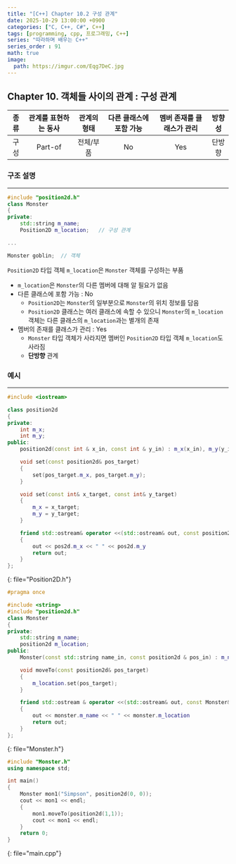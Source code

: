 ```yaml
---
title: "[C++] Chapter 10.2 구성 관계"
date: 2025-10-29 13:00:00 +0900
categories: ["C, C++, C#", C++]
tags: [programming, cpp, 프로그래밍, C++]
series: "따라하며 배우는 C++"
series_order : 91
math: true
image:
  path: https://imgur.com/Eqg7DeC.jpg
---
```


## Chapter 10. 객체들 사이의 관계 : 구성 관계

| 종류  | 관계를 표현하는 동사 | 관계의 형태 | 다른 클래스에 포함 가능 | 멤버 존재를 클래스가 관리 | 방향성 |
| :---: | :------------------: | :---------: | :---------------------: | :-----------------------: | :----: |
| 구성  |       Part-of        |  전체/부품  |           No            |            Yes            | 단방향 |

### 구조 설명

---

```cpp
#include "position2d.h"
class Monster
{
private:
    std::string m_name;
    Position2D m_location;   // 구성 관계

...

Monster goblin;  // 객체
```

`Position2D` 타입 객체 `m_location`은 `Monster` 객체를 구성하는 부품

- `m_location`은 `Monster`의 다른 멤버에 대해 알 필요가 없음
- 다른 클래스에 포함 가능 : No
  - `Position2D`는 `Monster`의 일부분으로 `Monster`의 위치 정보를 담음
  - `Position2D` 클래스는 여러 클래스에 속할 수 있으니 `Monster`의 `m_location` 객체는 다른 클래스의 `m_location`과는 별개의 존재
- 멤버의 존재를 클래스가 관리 : Yes
  - `Monster` 타입 객체가 사라지면 멤버인 `Position2D` 타입 객체 `m_location`도 사라짐
  - **단방향** 관계

### 예시

---

```cpp
#include <iostream>

class position2d
{
private:
    int m_x;
    int m_y;
public:
    position2d(const int & x_in, const int & y_in) : m_x(x_in), m_y(y_in) {}

    void set(const position2d& pos_target)
    {
        set(pos_target.m_x, pos_target.m_y);
    }

    void set(const int& x_target, const int& y_target)
    {
        m_x = x_target;
        m_y = y_target;
    }

    friend std::ostream& operator <<(std::ostream& out, const position2d& pos2d)
    {
        out << pos2d.m_x << " " << pos2d.m_y 
        return out;
    }
};
```
{: file="Position2D.h"}

```cpp
#pragma once

#include <string>
#include "position2d.h"
class Monster
{
private:
    std::string m_name;
    position2d m_location;
public: 
    Monster(const std::string name_in, const position2d & pos_in) : m_name(name_in), m_location(pos_in) {}

    void moveTo(const position2d& pos_target)
    {
        m_location.set(pos_target);
    }

    friend std::ostream & operator <<(std::ostream& out, const Monster& monster)
    {
        out << monster.m_name << " " << monster.m_location 
        return out;
    }
};
```
{: file="Monster.h"}

```cpp
#include "Monster.h"
using namespace std;

int main()
{
    Monster mon1("Simpson", position2d(0, 0));
    cout << mon1 << endl; 
    {
        mon1.moveTo(position2d(1,1));
        cout << mon1 << endl; 
    }
    return 0; 
}
```
{: file="main.cpp"}

